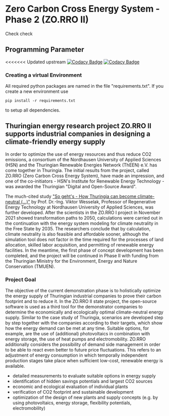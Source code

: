 # Zero Carbon Cross Energy System - Phase 2 (ZO.RRO II)

Check check

## Programming Parameter
<<<<<<< Updated upstream
[![Codacy Badge](https://app.codacy.com/project/badge/Grade/6ea8d776d6a849a6a2dbfec3f16506a8)](https://app.codacy.com/gh/in-RET/ZO.RRO2/dashboard?utm_source=gh&utm_medium=referral&utm_content=&utm_campaign=Badge_grade)
[![Codacy Badge](https://app.codacy.com/project/badge/Coverage/6ea8d776d6a849a6a2dbfec3f16506a8)](https://app.codacy.com/gh/in-RET/ZO.RRO2/dashboard?utm_source=gh&utm_medium=referral&utm_content=&utm_campaign=Badge_coverage)

### Creating a virtual Environment
All required python packages are named in the file "requirements.txt". 
If you create a new environment use
```
pip install -r requirements.txt
```
to setup all dependencies.

## Thuringian energy research project ZO.RRO II supports industrial companies in designing a climate-friendly energy supply

In order to optimize the use of energy resources and thus reduce CO2 emissions, a consortium of the Nordhausen University of Applied Sciences (HSN) and the Thuringian Renewable Energies Network (ThEEN) e.V. has come together in Thuringia.
The initial results from the project, called ZO.RRO (Zero Carbon Cross Energy System), have made an impression, and one of the co-initiators - HSN's Institute for Renewable Energy Technology - was awarded the Thuringian "Digital and Open-Source Award".

The much-cited study ["So geht's - How Thuringia can become climate-neutral (...)"](https://umwelt.thueringen.de/fileadmin/user_upload/So_gehts_Buchblock_Druck.pdf) by Prof. Dr.-Ing. Viktor Wesselak, Professor of Regenerative Energy Technology at Nordhausen University of Applied Sciences, was further developed.
After the scientists in the ZO.RRO I project in November 2021 showed transformation paths to 2050, calculations were carried out in the continuation with the energy system modeling for climate neutrality in the Free State by 2035.
The researchers conclude that by calculation, climate neutrality is also feasible and affordable sooner, although the simulation tool does not factor in the time required for the processes of land allocation, skilled labor acquisition, and permitting of renewable energy facilities.
In the meantime, the first phase of concept development has been completed, and the project will be continued in Phase II with funding from the Thuringian Ministry for the Environment, Energy and Nature Conservation (TMUEN).

### Project Goal

The objective of the current demonstration phase is to holistically optimize the energy supply of Thuringian industrial companies to prove their carbon footprint and to reduce it.
In the ZO.RRO II state project, the open-source software is used as a third tool for the demonstrator companies to determine the economically and ecologically optimal climate-neutral energy supply.
Similar to the case study of Thuringia, scenarios are developed step by step together with the companies according to their targets, which show how the energy demand can be met at any time.
Suitable options, for example, are the use of (additional) photovoltaics in combination with energy storage, the use of heat pumps and electromobility.
ZO.RRO additionally considers the possibility of demand side management in order to be able to react even better to future price fluctuations.
This refers to an adjustment of energy consumption in which temporally independent production stages take place when sufficient low-cost, renewable energy is available.

* detailed measurements to evaluate suitable options in energy supply
* identification of hidden savings potentials and largest CO2 sources
* economic and ecological evaluation of individual plants
* verification of CO2 footprint and sustainable development
* optimization of the design of new plants and supply concepts (e.g. by using photovoltaics, energy storage, flexibility potentials, electromobility)
